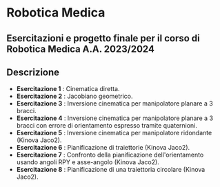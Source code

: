 # Robotica Medica
## Esercitazioni e progetto finale per il corso di Robotica Medica A.A. 2023/2024

## Descrizione
- **Esercitazione 1** : Cinematica diretta.
- **Esercitazione 2** : Jacobiano geometrico.
- **Esercitazione 3** : Inversione cinematica per manipolatore planare a 3 bracci.
- **Esercitazione 4** : Inversione cinematica per manipolatore planare a 3 bracci con errore di orientamento espresso tramite quaternioni.
- **Esercitazione 5** : Inversione cinematica per manipolatore ridondante (Kinova Jaco2).
- **Esercitazione 6** : Pianificazione di traiettorie (Kinova Jaco2).
- **Esercitazione 7** : Confronto della pianificazione dell'orientamento usando angoli RPY e asse-angolo (Kinova Jaco2).
- **Esercitazione 8** : Pianificazione di una traiettoria circolare (Kinova Jaco2).
